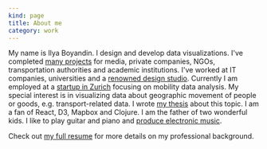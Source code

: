 ```yaml
---
kind: page
title: About me 
category: work
---
```

My name is Ilya Boyandin. I design and develop data visualizations.
I've completed <a href="/">many projects</a> for media, private companies, NGOs, transportation authorities 
and academic institutions. 
I've worked at IT companies, universities 
and a <a href="http://interactivethings.com/" target="_blank" rel="noopener">renowned design studio</a>. 
Currently I am employed at a <a href="https://www.teralytics.net/" target="_blank" rel="noopener">startup in Zurich</a> focusing on mobility data analysis.
My special interest is in visualizing data about 
geographic movement of people or goods, e.g. transport-related data.
I wrote <a href="/assets/thesis.pdf" target="_blank" rel="noopener">my thesis</a> about this topic.
I am a fan of React, D3, Mapbox and Clojure.
I am the father of two wonderful kids. 
I like to play guitar and piano and 
<a href="https://soundcloud.com/ibananti" target="_blank" rel="noopener">produce electronic music</a>.

Check out <a href="/resume">my full resume</a> for more 
details on my professional background.


